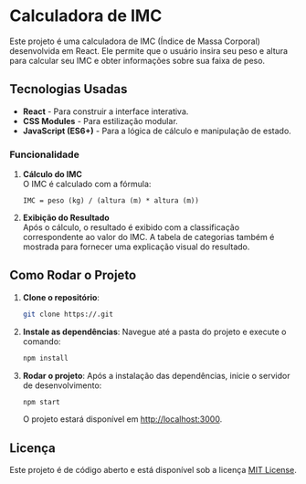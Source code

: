# Calculadora de IMC

Este projeto é uma calculadora de IMC (Índice de Massa Corporal) desenvolvida em React. Ele permite que o usuário insira seu peso e altura para calcular seu IMC e obter informações sobre sua faixa de peso.


## Tecnologias Usadas

- **React** - Para construir a interface interativa.
- **CSS Modules** - Para estilização modular.
- **JavaScript (ES6+)** - Para a lógica de cálculo e manipulação de estado.

### Funcionalidade

1. **Cálculo do IMC**  
   O IMC é calculado com a fórmula:
   ```
   IMC = peso (kg) / (altura (m) * altura (m))
   ```

2. **Exibição do Resultado**  
   Após o cálculo, o resultado é exibido com a classificação correspondente ao valor do IMC. A tabela de categorias também é mostrada para fornecer uma explicação visual do resultado.

## Como Rodar o Projeto

1. **Clone o repositório**:
   ```bash
   git clone https://.git
   ```

2. **Instale as dependências**:
   Navegue até a pasta do projeto e execute o comando:
   ```bash
   npm install
   ```

3. **Rodar o projeto**:
   Após a instalação das dependências, inicie o servidor de desenvolvimento:
   ```bash
   npm start
   ```

   O projeto estará disponível em [http://localhost:3000](http://localhost:3000).

## Licença

Este projeto é de código aberto e está disponível sob a licença [MIT License](LICENSE).
